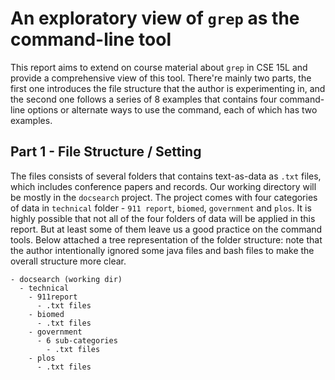 # An exploratory view of `grep` as the command-line tool

This report aims to extend on course material about `grep` in CSE 15L and provide a comprehensive view of this tool. There're mainly two parts, the first one introduces the file structure that the author is experimenting in, and the second one follows a series of 8 examples that contains four command-line options or alternate ways to use the command, each of which has two examples.

## Part 1 - File Structure / Setting
The files consists of several folders that contains text-as-data as `.txt` files, which includes conference papers and records. Our working directory will be mostly in the `docsearch` project. The project comes with four categories of data in `technical` folder - `911 report`, `biomed`, `government` and `plos`. It is highly possible that not all of the four folders of data will be applied in this report. But at least some of them leave us a good practice on the command tools. Below attached a tree representation of the folder structure: note that the author intentionally ignored some java files and bash files to make the overall structure more clear.

```
- docsearch (working dir)
  - technical
    - 911report
      - .txt files
    - biomed
      - .txt files
    - government
      - 6 sub-categories
        - .txt files
    - plos
      - .txt files
```
